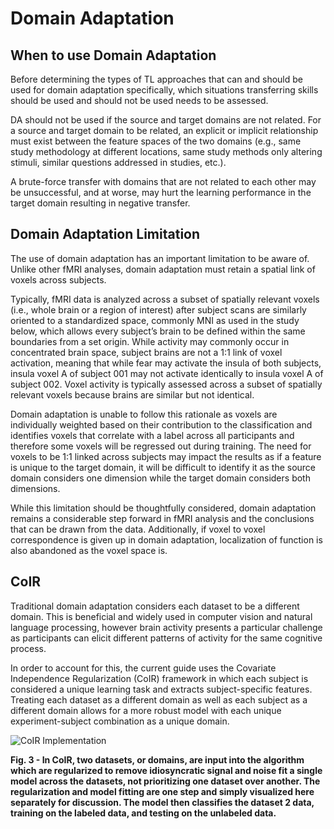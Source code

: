 # Domain Adaptation

## When to use Domain Adaptation

Before determining the types of TL approaches that can and should be used for domain adaptation specifically, which situations transferring skills should be used and should not be used needs to be assessed. 

DA should not be used if the source and target domains are not related. For a source and target domain to be related, an explicit or implicit relationship must exist between the feature spaces of the two domains (e.g., same study methodology at different locations, same study methods only altering stimuli, similar questions addressed in studies, etc.). 

A brute-force transfer with domains that are not related to each other may be unsuccessful, and at worse, may hurt the learning performance in the target domain resulting in negative transfer. 

## Domain Adaptation Limitation

The use of domain adaptation has an important limitation to be aware of. Unlike other fMRI analyses, domain adaptation must retain a spatial link of voxels across subjects. 

Typically, fMRI data is analyzed across a subset of spatially relevant voxels (i.e., whole brain or a region of interest) after subject scans are similarly oriented to a standardized space, commonly MNI as used in the study below, which allows every subject’s brain to be defined within the same boundaries from a set origin. While activity may commonly occur in concentrated brain space, subject brains are not a 1:1 link of voxel activation, meaning that while fear may activate the insula of both subjects, insula voxel A of subject 001 may not activate identically to insula voxel A of subject 002. Voxel activity is typically assessed across a subset of spatially relevant voxels because brains are similar but not identical. 

Domain adaptation is unable to follow this rationale as voxels are individually weighted based on their contribution to the classification and identifies voxels that correlate with a label across all participants and therefore some voxels will be regressed out during training. The need for voxels to be 1:1 linked across subjects may impact the results as if a feature is unique to the target domain, it will be difficult to identify it as the source domain considers one dimension while the target domain considers both dimensions. 

While this limitation should be thoughtfully considered, domain adaptation remains a considerable step forward in fMRI analysis and the conclusions that can be drawn from the data. Additionally, if voxel to voxel correspondence is given up in domain adaptation, localization of function is also abandoned as the voxel space is.


## CoIR
Traditional domain adaptation considers each dataset to be a different domain. This is beneficial and widely used in computer vision and natural language processing, however brain activity presents a particular challenge as participants can elicit different patterns of activity for the same cognitive process. 

In order to account for this, the current guide uses the Covariate Independence Regularization (CoIR) framework in which each subject is considered a unique learning task and extracts subject-specific features. Treating each dataset as a different domain as well as each subject as a different domain allows for a more robust model with each unique experiment-subject combination as a unique domain. 

![CoIR Implementation](images/CoIRfig.PNG)

<b>Fig. 3 - In CoIR, two datasets, or domains, are input into the algorithm which are regularized to remove idiosyncratic signal and noise fit a single model across the datasets, not prioritizing one dataset over another. The regularization and model fitting are one step and simply visualized here separately for discussion. The model then classifies the dataset 2 data, training on the labeled data, and testing on the unlabeled data.</b>